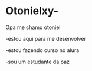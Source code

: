 # Otonielxy-
Opa me chamo otoniel 

-estou aqui para me desenvolver 

-estou fazendo curso no alura 

-sou um estudante da paz
